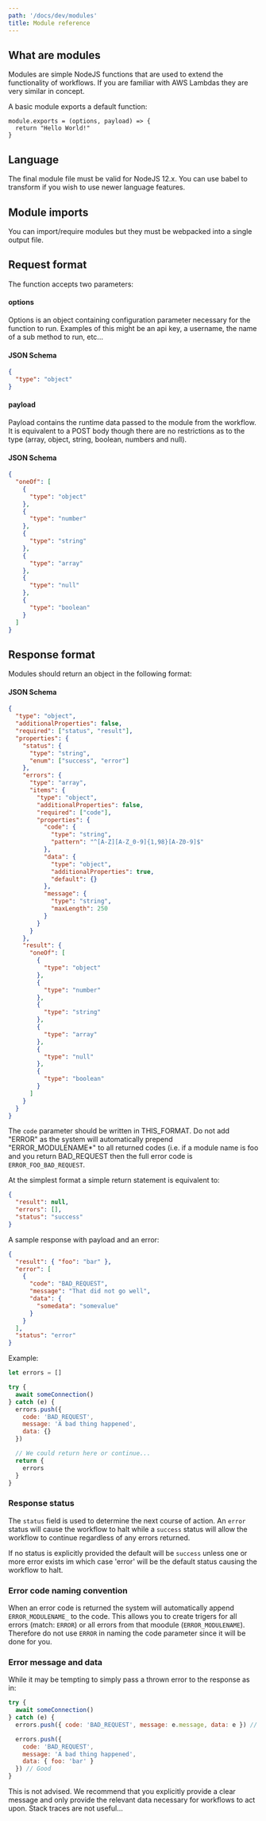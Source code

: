 ```yaml
---
path: '/docs/dev/modules'
title: Module reference
---
```


## What are modules

Modules are simple NodeJS functions that are used to extend the functionality of workflows. If you are familiar with AWS Lambdas they are very similar in concept.

A basic module exports a default function:

```
module.exports = (options, payload) => {
  return "Hello World!"
}
```

## Language

The final module file must be valid for NodeJS 12.x. You can use babel to transform if you wish to use newer language features.

## Module imports

You can import/require modules but they must be webpacked into a single output file.

## Request format

The function accepts two parameters:

#### options

Options is an object containing configuration parameter necessary for the function to run. Examples of this might be an api key, a username, the name of a sub method to run, etc...

#### JSON Schema

```json
{
  "type": "object"
}
```

#### payload

Payload contains the runtime data passed to the module from the workflow. It is equivalent to a POST body though there are no restrictions as to the type (array, object, string, boolean, numbers and null).

#### JSON Schema

```json
{
  "oneOf": [
    {
      "type": "object"
    },
    {
      "type": "number"
    },
    {
      "type": "string"
    },
    {
      "type": "array"
    },
    {
      "type": "null"
    },
    {
      "type": "boolean"
    }
  ]
}
```

## Response format

Modules should return an object in the following format:

#### JSON Schema

```json
{
  "type": "object",
  "additionalProperties": false,
  "required": ["status", "result"],
  "properties": {
    "status": {
      "type": "string",
      "enum": ["success", "error"]
    },
    "errors": {
      "type": "array",
      "items": {
        "type": "object",
        "additionalProperties": false,
        "required": ["code"],
        "properties": {
          "code": {
            "type": "string",
            "pattern": "^[A-Z][A-Z_0-9]{1,98}[A-Z0-9]$"
          },
          "data": {
            "type": "object",
            "additionalProperties": true,
            "default": {}
          },
          "message": {
            "type": "string",
            "maxLength": 250
          }
        }
      }
    },
    "result": {
      "oneOf": [
        {
          "type": "object"
        },
        {
          "type": "number"
        },
        {
          "type": "string"
        },
        {
          "type": "array"
        },
        {
          "type": "null"
        },
        {
          "type": "boolean"
        }
      ]
    }
  }
}
```

The `code` parameter should be written in THIS_FORMAT. Do not add "ERROR" as the system will automatically prepend "ERROR_MODULENAME\*" to all returned codes (i.e. if a module name is foo and you return BAD_REQUEST then the full error code is `ERROR_FOO_BAD_REQUEST`.

At the simplest format a simple return statement is equivalent to:

```json
{
  "result": null,
  "errors": [],
  "status": "success"
}
```

A sample response with payload and an error:

```json
{
  "result": { "foo": "bar" },
  "error": [
    {
      "code": "BAD_REQUEST",
      "message": "That did not go well",
      "data": {
        "somedata": "somevalue"
      }
    }
  ],
  "status": "error"
}
```

Example:

```js
let errors = []

try {
  await someConnection()
} catch (e) {
  errors.push({
    code: 'BAD_REQUEST',
    message: 'A bad thing happened',
    data: {}
  })

  // We could return here or continue...
  return {
    errors
  }
}
```

### Response status

The `status` field is used to determine the next course of action. An `error` status will cause the workflow to halt while a `success` status will allow the workflow to continue regardless of any errors returned.

If no status is explicitly provided the default will be `success` unless one or more error exists im which case 'error' will be the default status causing the workflow to halt.

### Error code naming convention

When an error code is returned the system will automatically append `ERROR_MODULENAME_` to the code. This allows you to create trigers for all errors (match: `ERROR`) or all errors from that moodule (`ERROR_MODULENAME`). Therefore do not use `ERROR` in naming the code parameter since it will be done for you.

### Error message and data

While it may be tempting to simply pass a thrown error to the response as in:

```js
try {
  await someConnection()
} catch (e) {
  errors.push({ code: 'BAD_REQUEST', message: e.message, data: e }) // Bad

  errors.push({
    code: 'BAD_REQUEST',
    message: 'A bad thing happened',
    data: { foo: 'bar' }
  }) // Good
}
```

This is not advised. We recommend that you explicitly provide a clear message and only provide the relevant data necessary for workflows to act upon. Stack traces are not useful...
